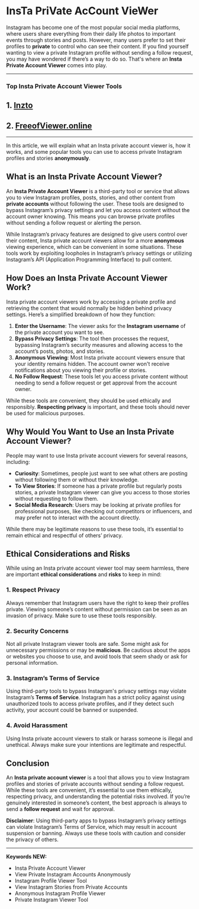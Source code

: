 # **InsTa PriVate AcCount VieWer**

Instagram has become one of the most popular social media platforms, where users share everything from their daily life photos to important events through stories and posts. However, many users prefer to set their profiles to **private** to control who can see their content. If you find yourself wanting to view a private Instagram profile without sending a follow request, you may have wondered if there’s a way to do so. That's where an **Insta Private Account Viewer** comes into play.

---
### **Top Insta Private Account Viewer Tools**
## 1. **[Inzto](https://inzto.com/)**
## 2. **[FreeofViewer.online](https://freeofviewer.online/)**
---

In this article, we will explain what an Insta private account viewer is, how it works, and some popular tools you can use to access private Instagram profiles and stories **anonymously**.

## **What is an Insta Private Account Viewer?**

An **Insta Private Account Viewer** is a third-party tool or service that allows you to view Instagram profiles, posts, stories, and other content from **private accounts** without following the user. These tools are designed to bypass Instagram’s privacy settings and let you access content without the account owner knowing. This means you can browse private profiles without sending a follow request or alerting the person.

While Instagram’s privacy features are designed to give users control over their content, Insta private account viewers allow for a more **anonymous** viewing experience, which can be convenient in some situations. These tools work by exploiting loopholes in Instagram’s privacy settings or utilizing Instagram’s API (Application Programming Interface) to pull content.

## **How Does an Insta Private Account Viewer Work?**

Insta private account viewers work by accessing a private profile and retrieving the content that would normally be hidden behind privacy settings. Here’s a simplified breakdown of how they function:

1. **Enter the Username**: The viewer asks for the **Instagram username** of the private account you want to see.
2. **Bypass Privacy Settings**: The tool then processes the request, bypassing Instagram’s security measures and allowing access to the account’s posts, photos, and stories.
3. **Anonymous Viewing**: Most Insta private account viewers ensure that your identity remains hidden. The account owner won't receive notifications about you viewing their profile or stories.
4. **No Follow Request**: These tools let you access private content without needing to send a follow request or get approval from the account owner.

While these tools are convenient, they should be used ethically and responsibly. **Respecting privacy** is important, and these tools should never be used for malicious purposes.

## **Why Would You Want to Use an Insta Private Account Viewer?**

People may want to use Insta private account viewers for several reasons, including:

- **Curiosity**: Sometimes, people just want to see what others are posting without following them or without their knowledge.
- **To View Stories**: If someone has a private profile but regularly posts stories, a private Instagram viewer can give you access to those stories without requesting to follow them.
- **Social Media Research**: Users may be looking at private profiles for professional purposes, like checking out competitors or influencers, and may prefer not to interact with the account directly.

While there may be legitimate reasons to use these tools, it’s essential to remain ethical and respectful of others’ privacy.

## **Ethical Considerations and Risks**

While using an Insta private account viewer tool may seem harmless, there are important **ethical considerations** and **risks** to keep in mind:

### 1. **Respect Privacy**
Always remember that Instagram users have the right to keep their profiles private. Viewing someone’s content without permission can be seen as an invasion of privacy. Make sure to use these tools responsibly.

### 2. **Security Concerns**
Not all private Instagram viewer tools are safe. Some might ask for unnecessary permissions or may be **malicious**. Be cautious about the apps or websites you choose to use, and avoid tools that seem shady or ask for personal information.

### 3. **Instagram’s Terms of Service**
Using third-party tools to bypass Instagram's privacy settings may violate Instagram’s **Terms of Service**. Instagram has a strict policy against using unauthorized tools to access private profiles, and if they detect such activity, your account could be banned or suspended.

### 4. **Avoid Harassment**
Using Insta private account viewers to stalk or harass someone is illegal and unethical. Always make sure your intentions are legitimate and respectful.

## **Conclusion**

An **Insta private account viewer** is a tool that allows you to view Instagram profiles and stories of private accounts without sending a follow request. While these tools are convenient, it’s essential to use them ethically, respecting privacy, and understanding the potential risks involved. If you’re genuinely interested in someone’s content, the best approach is always to send a **follow request** and wait for approval. 

**Disclaimer**: Using third-party apps to bypass Instagram’s privacy settings can violate Instagram’s Terms of Service, which may result in account suspension or banning. Always use these tools with caution and consider the privacy of others.

---

**Keywords NEW:**
- Insta Private Account Viewer
- View Private Instagram Accounts Anonymously
- Instagram Profile Viewer Tool
- View Instagram Stories from Private Accounts
- Anonymous Instagram Profile Viewer
- Private Instagram Viewer Tool
